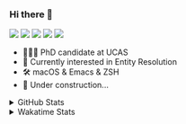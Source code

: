 ### Hi there 👋

[![](https://img.shields.io/badge/-Email-325180?logo=maildotru&logoColor=white&style=flat-square)](mailto:hi@wang.tianshu.me)
[![](https://img.shields.io/badge/-GitHub-black?logo=GitHub&style=flat-square)](https://github.com/tshu-w)
[![](https://img.shields.io/badge/-Telegram-26a5e4?labelColor=fafafa&logo=telegram&style=flat-square)](https://t.me/tshu_w) 
[![](https://img.shields.io/badge/-Twitter-1da1f2?logo=Twitter&logoColor=white&style=flat-square)](https://twitter.com/tshu_w)
[![](https://komarev.com/ghpvc/?username=tshu-w&color=blueviolet&style=flat-square)]()



- 🧑🏻‍🎓 PhD candidate at UCAS
- 🔭 Currently interested in Entity Resolution
- 🛠 macOS & Emacs & ZSH
- 🚧 Under construction...

<details>

<summary>GitHub Stats</summary>

![Tianshu's GitHub stats](https://github-readme-stats.vercel.app/api?username=tshu-w&show_icons=true&theme=buefy&count_private=true)
  
</details>


<details>
  <summary>Wakatime Stats</summary>

  Currently, files accessed by tramp cannot be tracked by wakatime, see https://github.com/wakatime/wakatime-mode/issues/27
  <br>
  
<!--START_SECTION:waka-->
**I'm an Early 🐤** 

```text
🌞 Morning    44 commits     ███░░░░░░░░░░░░░░░░░░░░░░   13.92% 
🌆 Daytime    153 commits    ████████████░░░░░░░░░░░░░   48.42% 
🌃 Evening    114 commits    █████████░░░░░░░░░░░░░░░░   36.08% 
🌙 Night      5 commits      ░░░░░░░░░░░░░░░░░░░░░░░░░   1.58%

```
📅 **I'm Most Productive on Monday** 

```text
Monday       92 commits     ███████░░░░░░░░░░░░░░░░░░   29.11% 
Tuesday      60 commits     ████░░░░░░░░░░░░░░░░░░░░░   18.99% 
Wednesday    26 commits     ██░░░░░░░░░░░░░░░░░░░░░░░   8.23% 
Thursday     39 commits     ███░░░░░░░░░░░░░░░░░░░░░░   12.34% 
Friday       34 commits     ██░░░░░░░░░░░░░░░░░░░░░░░   10.76% 
Saturday     35 commits     ██░░░░░░░░░░░░░░░░░░░░░░░   11.08% 
Sunday       30 commits     ██░░░░░░░░░░░░░░░░░░░░░░░   9.49%

```


📊 **This Week I Spent My Time On** 

```text
💬 Programming Languages: 
sh                       24 hrs 59 mins      ███████████████████░░░░░░   78.36% 
Org                      4 hrs 15 mins       ███░░░░░░░░░░░░░░░░░░░░░░   13.34% 
Emacs Lisp               2 hrs 11 mins       █░░░░░░░░░░░░░░░░░░░░░░░░   6.86% 
Ruby                     8 mins              ░░░░░░░░░░░░░░░░░░░░░░░░░   0.46% 
Bash                     7 mins              ░░░░░░░░░░░░░░░░░░░░░░░░░   0.41%

🔥 Editors: 
Zsh                      24 hrs 59 mins      ███████████████████░░░░░░   78.36% 
Emacs                    6 hrs 54 mins       █████░░░░░░░░░░░░░░░░░░░░   21.64%

🐱‍💻 Projects: 
universal-blocker        13 hrs 13 mins      ██████████░░░░░░░░░░░░░░░   41.46% 
Terminal                 7 hrs 25 mins       █████░░░░░░░░░░░░░░░░░░░░   23.27% 
Unknown Project          4 hrs 15 mins       ███░░░░░░░░░░░░░░░░░░░░░░   13.34% 
dvc                      2 hrs 17 mins       █░░░░░░░░░░░░░░░░░░░░░░░░   7.21% 
emacs                    1 hr 57 mins        █░░░░░░░░░░░░░░░░░░░░░░░░   6.12%

💻 Operating System: 
Linux                    20 hrs 41 mins      ████████████████░░░░░░░░░   64.89% 
Mac                      11 hrs 11 mins      ████████░░░░░░░░░░░░░░░░░   35.11%

```

**I Mostly Code in Python** 

```text
Python                   8 repos             ██████████░░░░░░░░░░░░░░░   40.0% 
HTML                     2 repos             ██░░░░░░░░░░░░░░░░░░░░░░░   10.0% 
Emacs Lisp               2 repos             ██░░░░░░░░░░░░░░░░░░░░░░░   10.0% 
JavaScript               2 repos             ██░░░░░░░░░░░░░░░░░░░░░░░   10.0% 
TeX                      2 repos             ██░░░░░░░░░░░░░░░░░░░░░░░   10.0%

```



 Last Updated on 29/03/2022 08:06:39 UTC
<!--END_SECTION:waka-->
</details>
